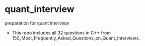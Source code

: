 # quant_interview
preparation for quant interview

- This repo includes all 32 questions in C++ from 150_Most_Frequently_Asked_Questions_on_Quant_Interviews.
